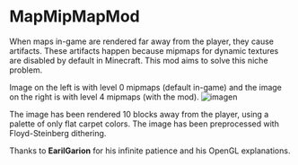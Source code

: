 # MapMipMapMod
When maps in-game are rendered far away from the player, they cause artifacts. These artifacts happen because mipmaps for dynamic textures are disabled by default in Minecraft. This mod aims to solve this niche problem.

Image on the left is with level 0 mipmaps (default in-game) and the image on the right is with level 4 mipmaps (with the mod).
![imagen](https://github.com/user-attachments/assets/d76ed9df-9245-4fb9-8a61-b77c2d4d38a3)

The image has been rendered 10 blocks away from the player, using a palette of only flat carpet colors. The image has been preprocessed with Floyd-Steinberg dithering.

Thanks to **EarilGarion** for his infinite patience and his OpenGL explanations.
